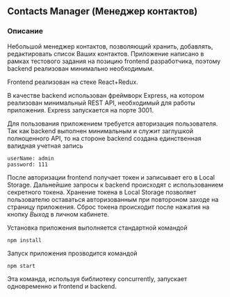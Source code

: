## Contacts Manager (Менеджер контактов)
### Описание
Небольшой менеджер контактов, позволяющий хранить, добавлять, редактировать список Ваших контактов.
Приложение написано в рамках тестового задания на позицию frontend разработчика, поэтому
backend реализован минимально необходимым.

Frontend реализован на стеке React+Redux. 

В качестве backend использован фреймворк Express, на котором реализован минимальный REST API,
необходимый для работы приложения. Express запускается на порте 3001.

Для пользования приложением требуется авторизация пользователя. Так как backend выполнен минимальным
и служит заглушкой полноценного API, то на стороне backend создана единственная валидная учетная запись
```
userName: admin
password: 111
```
После авторизации frontend получает токен и записывает его в Local Storage. Дальнейшие
запросы к backend происходят с использованием секретного токена. Хранение токена
в Local Storage позволяет пользователю оставаться авторизованным при повтороном заходе
на страницу приложения. Сброс токена происходит после нажатия на кнопку _Выход_ в личном кабинете.

Установка приложения выполняется стандартной командой 

`npm install`

Запуск приложения прозводится командой

`npm start`

Эта команда, используя библиотеку concurrently, запускает одновременно и frontend и 
backend.

